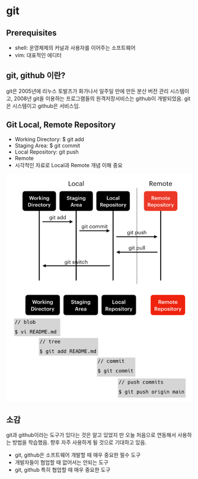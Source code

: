 # git

## Prerequisites
- shell: 운영체제의 커널과 사용자를 이어주는 소프트웨어
- vim: 대표적인 에디터

## git, github 이란?
git은 2005년에 리누스 토발즈가 화가나서 일주일 만에 만든 분산 버전 관리 시스템이고, 2008년 git을 이용하는 프로그램들의 원격저장서비스는 github이 개발되었음. git은 시스템이고 github은 서비스임.

## Git Local, Remote Repository
- Working Directory: $ git add
- Staging Area: $ git commit
- Local Repository: git push
- Remote
- 시각적인 자료로 Local과 Remote 개념 이해 중요

![Git-schematic-1](./git-01.png) 
![Git-schematic-2](./git-02.png) 

## 소감
git과 github이라는 도구가 있다는 것은 알고 있었지 만 오늘 처음으로 연동해서 사용하는 방법을 학습했음. 향후 자주 사용하게 될 것으로 기대하고 있음. 

- git, github은 소프트웨어 개발할 때 매우 중요한 필수 도구
- 개발자들이 협업할 때 없어서는 안되는 도구
- git, github 특히 협업할 때 매우 중요한 도구
